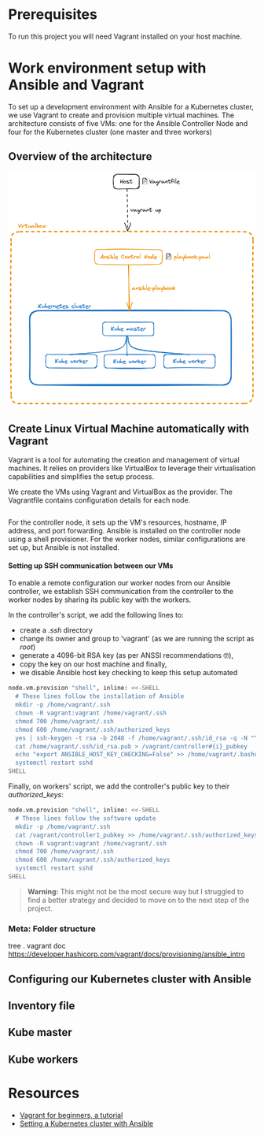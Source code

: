 # Prerequisites

To run this project you will need Vagrant installed on your host machine.

# Work environment setup with Ansible and Vagrant

To set up a development environment with Ansible for a Kubernetes cluster, we use Vagrant to create and provision multiple virtual machines. The architecture consists of five VMs: one for the Ansible Controller Node and four for the Kubernetes cluster (one master and three workers)

## Overview of the architecture

![Architecture Overview](./assets/architecture-overview.png)

## Create Linux Virtual Machine automatically with Vagrant

Vagrant is a tool for automating the creation and management of virtual machines. It relies on providers like VirtualBox to leverage their virtualisation capabilities and simplifies the setup process.

We create the VMs using Vagrant and VirtualBox as the provider. The Vagrantfile contains configuration details for each node.  

```ruby
```

For the controller node, it sets up the VM's resources, hostname, IP address, and port forwarding. Ansible is installed on the controller node using a shell provisioner. For the worker nodes, similar configurations are set up, but Ansible is not installed.

#### Setting up SSH communication between our VMs

To enable a remote configuration our worker nodes from our Ansible controller, we establish SSH communication from the controller to the worker nodes by sharing its public key with the workers.

In the controller's script, we add the following lines to:
- create a *.ssh* directory
- change its owner and group to 'vagrant' (as we are running the script as *root*)
- generate a 4096-bit RSA key (as per ANSSI recommendations :nerd_face:),
- copy the key on our host machine and finally,
- we disable Ansible host key checking to keep this setup automated

```bash
node.vm.provision "shell", inline: <<-SHELL
  # These lines follow the installation of Ansible
  mkdir -p /home/vagrant/.ssh
  chown -R vagrant:vagrant /home/vagrant/.ssh
  chmod 700 /home/vagrant/.ssh
  chmod 600 /home/vagrant/.ssh/authorized_keys
  yes | ssh-keygen -t rsa -b 2048 -f /home/vagrant/.ssh/id_rsa -q -N ""
  cat /home/vagrant/.ssh/id_rsa.pub > /vagrant/controller#{i}_pubkey
  echo "export ANSIBLE_HOST_KEY_CHECKING=False" >> /home/vagrant/.bashrc
  systemctl restart sshd
SHELL
```

Finally, on workers' script, we add the controller's public key to their *authorized_keys*:

```bash
node.vm.provision "shell", inline: <<-SHELL
  # These lines follow the software update
  mkdir -p /home/vagrant/.ssh
  cat /vagrant/controller1_pubkey >> /home/vagrant/.ssh/authorized_keys
  chown -R vagrant:vagrant /home/vagrant/.ssh
  chmod 700 /home/vagrant/.ssh
  chmod 600 /home/vagrant/.ssh/authorized_keys
  systemctl restart sshd
SHELL
```

> **Warning:** This might not be the most secure way but I struggled to find a better strategy and decided to move on to the next step of the project.

### Meta: Folder structure
tree .
vagrant doc
https://developer.hashicorp.com/vagrant/docs/provisioning/ansible_intro

## Configuring our Kubernetes cluster with Ansible

## Inventory file
## Kube master

## Kube workers
# Resources

- [Vagrant for beginners, a tutorial](https://dev.to/kennibravo/vagrant-for-beginners-getting-started-with-examples-jlm)
- [Setting a Kubernetes cluster with Ansible](https://vrukshalitorawane.medium.com/kubernetes-setup-with-wordpress-using-ansible-48dea03dc339)
